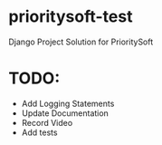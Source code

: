 # prioritysoft-test
Django Project Solution for PrioritySoft

# TODO:
- Add Logging Statements
- Update Documentation 
- Record Video
- Add tests